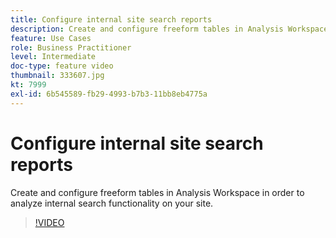 ```yaml
---
title: Configure internal site search reports
description: Create and configure freeform tables in Analysis Workspace in order to analyze internal search functionality on your site.
feature: Use Cases
role: Business Practitioner
level: Intermediate
doc-type: feature video
thumbnail: 333607.jpg
kt: 7999
exl-id: 6b545589-fb29-4993-b7b3-11bb8eb4775a
---
```

# Configure internal site search reports

Create and configure freeform tables in Analysis Workspace in order to analyze internal search functionality on your site.

>[!VIDEO](https://video.tv.adobe.com/v/333607/?quality=12&learn=on)
